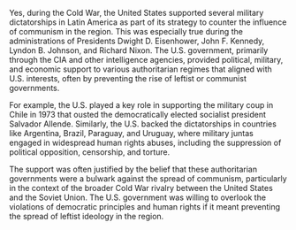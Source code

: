 Yes, during the Cold War, the United States supported several military dictatorships in Latin America as part of its strategy to counter the influence of communism in the region. This was especially true during the administrations of Presidents Dwight D. Eisenhower, John F. Kennedy, Lyndon B. Johnson, and Richard Nixon. The U.S. government, primarily through the CIA and other intelligence agencies, provided political, military, and economic support to various authoritarian regimes that aligned with U.S. interests, often by preventing the rise of leftist or communist governments.

For example, the U.S. played a key role in supporting the military coup in Chile in 1973 that ousted the democratically elected socialist president Salvador Allende. Similarly, the U.S. backed the dictatorships in countries like Argentina, Brazil, Paraguay, and Uruguay, where military juntas engaged in widespread human rights abuses, including the suppression of political opposition, censorship, and torture.

The support was often justified by the belief that these authoritarian governments were a bulwark against the spread of communism, particularly in the context of the broader Cold War rivalry between the United States and the Soviet Union. The U.S. government was willing to overlook the violations of democratic principles and human rights if it meant preventing the spread of leftist ideology in the region.